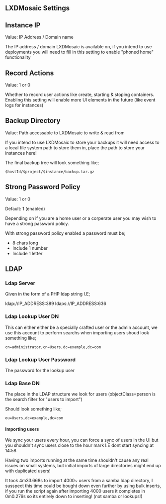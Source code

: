 ## LXDMosaic Settings


## Instance IP

Value: IP Address / Domain name

The IP address / domain LXDMosaic is available on, if you intend to use
deployments you will need to fill in this setting to enable "phoned home"
functionality

## Record Actions

Value: 1 or 0

Whether to record user actions like create, starting & stoping containers.
Enabling this setting will enable more UI elements in the future (like event logs
for instances)

## Backup Directory

Value: Path accessable to LXDMosaic to write & read from

If you intend to use LXDMosaic to store your backups it will need access to
a local file system path to store them in, place the path to store your instances
here!

The final backup tree will look something like;

    $hostId/$project/$instance/backup.tar.gz

## Strong Password Policy

Value: 1 or 0

Default: 1 (enabled)

Depending on if you are a home user or a corperate user you may wish to have
a strong password policy.

With strong password policy enabled a password must be;

 - 8 chars long
 - Include 1 number
 - Include 1 letter

## LDAP

### Ldap Server

Given in the form of a PHP ldap string I.E;

 ldap://IP_ADDRESS:389
 ldaps://IP_ADDRESS:636

### Ldap Lookup User DN

This can either either be a specially crafted user or the admin account, we use
this account to perform searchs when importing users shoud look something like;

`cn=administrator,cn=Users,dc=example,dc=com`

### Ldap Lookup User Password

The password for the lookup user

### Ldap Base DN

The place in the LDAP structure we look for users (objectClass=person is the
search filter for "users to import")

Should look something like;

`ou=Users,dc=example,dc=com`

#### Importing users

We sync your users every hour, you can force a sync of users in the UI but
you shouldn't sync users close to the hour mark I.E dont start syncing at 14:58

Having two imports running at the same time shouldn't cause any real issues on
small systems, but initial imports of large directories might end up with
duplicated users!

It took 4m33.668s to import 4000~ users from a samba ldap directory, I susspect
this time could be bought down even further by using bulk inserts, if you run
the script again after importing 4000 users it completes in 0m0.279s so its
entirely down to inserting! (not samba or lookups!)
